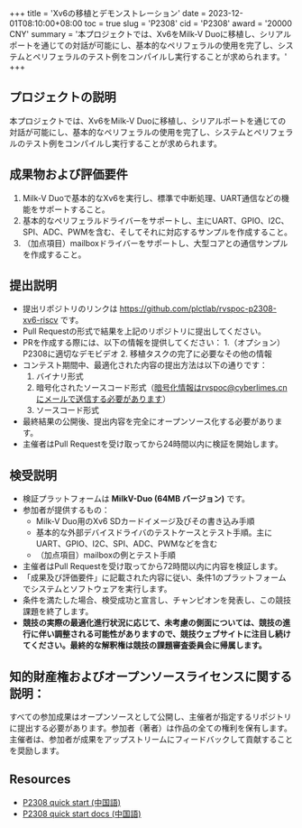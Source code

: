 +++
title = 'Xv6の移植とデモンストレーション'
date = 2023-12-01T08:10:00+08:00
toc = true
slug = 'P2308'
cid = 'P2308'
award = '20000 CNY'
summary = '本プロジェクトでは、Xv6をMilk-V Duoに移植し、シリアルポートを通じての対話が可能にし、基本的なペリフェラルの使用を完了し、システムとペリフェラルのテスト例をコンパイルし実行することが求められます。'
+++

## プロジェクトの説明

本プロジェクトでは、Xv6をMilk-V Duoに移植し、シリアルポートを通じての対話が可能にし、基本的なペリフェラルの使用を完了し、システムとペリフェラルのテスト例をコンパイルし実行することが求められます。

## 成果物および評価要件

1. Milk-V Duoで基本的なXv6を実行し、標準で中断処理、UART通信などの機能をサポートすること。
2. 基本的なペリフェラルドライバーをサポートし、主にUART、GPIO、I2C、SPI、ADC、PWMを含む、そしてそれに対応するサンプルを作成すること。
3. （加点項目）mailboxドライバーをサポートし、大型コアとの通信サンプルを作成すること。 

## 提出説明
 
* 提出リポジトリのリンクは https://github.com/plctlab/rvspoc-p2308-xv6-riscv です。
* Pull Requestの形式で結果を上記のリポジトリに提出してください。
* PRを作成する際には、以下の情報を提供してください：
  1.（オプション）P2308に適切なデモビデオ
  2. 移植タスクの完了に必要なその他の情報
* コンテスト期間中、最適化された内容の提出方法は以下の通りです：
  1. バイナリ形式
  2. 暗号化されたソースコード形式（暗号化情報はrvspoc@cyberlimes.cnにメールで送信する必要があります）
  3. ソースコード形式
* 最終結果の公開後、提出内容を完全にオープンソース化する必要があります。
* 主催者はPull Requestを受け取ってから24時間以内に検証を開始します。

## 検受説明

- 検証プラットフォームは **MilkV-Duo (64MB バージョン)** です。
- 参加者が提供するもの：
  - Milk-V Duo用のXv6 SDカードイメージ及びその書き込み手順
  - 基本的な外部デバイスドライバのテストケースとテスト手順。主に UART、GPIO、I2C、SPI、ADC、PWMなどを含む
  - （加点項目）mailboxの例とテスト手順
- 主催者はPull Requestを受け取ってから72時間以内に内容を検証します。
- 「成果及び評価要件」に記載された内容に従い、条件1のプラットフォームでシステムとソフトウェアを実行します。
- 条件を満たした場合、検受成功と宣言し、チャンピオンを発表し、この競技課題を終了します。
- **競技の実際の最適化進行状況に応じて、未考慮の側面については、競技の進行に伴い調整される可能性がありますので、競技ウェブサイトに注目し続けてください。最終的な解釈権は競技の課題審査委員会に帰属します。**

## 知的財産権およびオープンソースライセンスに関する説明：

すべての参加成果はオープンソースとして公開し、主催者が指定するリポジトリに提出する必要があります。参加者（著者）は作品の全ての権利を保有します。主催者は、参加者が成果をアップストリームにフィードバックして貢献することを奨励します。

## Resources

- [P2308 quick start (中国語)](https://www.bilibili.com/video/BV1794y1T7A2/)
- [P2308 quick start docs (中国語)](https://github.com/plctlab/rvspoc/blob/main/archives/2023/Docs/P2308/P2308.md)